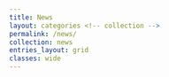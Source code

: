 ```yaml
---
title: News
layout: categories <!-- collection -->
permalink: /news/
collection: news
entries_layout: grid
classes: wide
---
```

